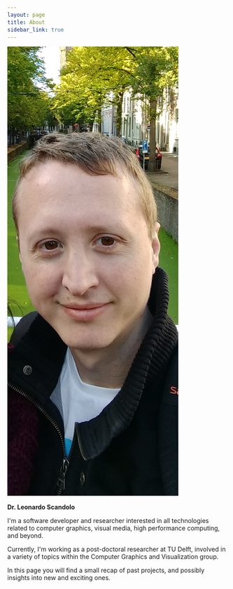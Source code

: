 ```yaml
---
layout: page
title: About
sidebar_link: true
---
```



<p class="about-text">
<img src="assets/me.jpg" class="about-pic"/> 

<strong>Dr. Leonardo Scandolo</strong><br>

I'm a software developer and researcher interested in all technologies related to computer graphics, visual media, high performance computing, and beyond.

Currently, I'm working as a post-doctoral researcher at TU Delft, involved in a variety of topics within the Computer Graphics and Visualization group.

In this page you will find a small recap of past projects, and possibly insights into new and exciting ones. 
</p>


